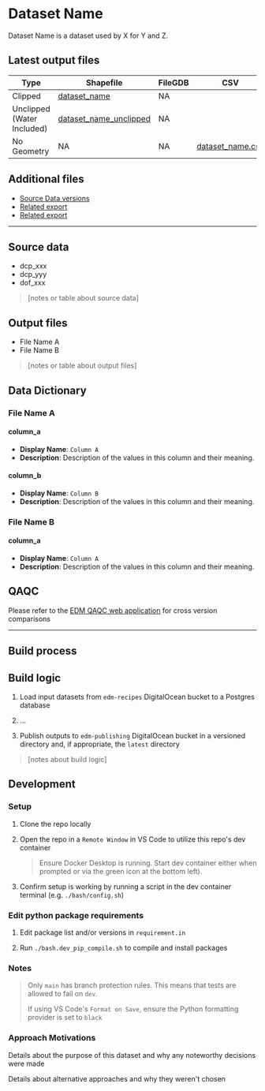 # Dataset Name

Dataset Name is a dataset used by X for Y and Z.

## Latest output files

| Type                       | Shapefile                  | FileGDB | CSV                  |
| -------------------------- | -------------------------- | ------- | -------------------- |
| Clipped                    | [dataset_name]()           | NA      |
| Unclipped (Water Included) | [dataset_name_unclipped]() | NA      |
| No Geometry                | NA                         | NA      | [dataset_name.csv]() |

## Additional files

- [Source Data versions]()
- [Related export]()
- [Related export]()

---

## Source data

- dcp_xxx
- dcp_yyy
- dof_xxx

> [notes or table about source data]

## Output files

- File Name A
- File Name B

> [notes or table about output files]

## Data Dictionary

### File Name A

#### column_a

- **Display Name**: `Column A`
- **Description**: Description of the values in this column and their meaning.

#### column_b

- **Display Name**: `Column B`
- **Description**: Description of the values in this column and their meaning.

### File Name B

#### column_a

- **Display Name**: `Column A`
- **Description**: Description of the values in this column and their meaning.

## QAQC

Please refer to the [EDM QAQC web application](https://edm-data-engineering.nycplanningdigital.com) for cross version comparisons

---

## Build process

## Build logic

1. Load input datasets from `edm-recipes` DigitalOcean bucket to a Postgres database

2. ...

3. Publish outputs to `edm-publishing` DigitalOcean bucket in a versioned directory and, if appropriate, the `latest` directory

> [notes about build logic]

## Development

### Setup

1. Clone the repo locally

2. Open the repo in a `Remote Window` in VS Code to utilize this repo's dev container
    > Ensure Docker Desktop is running. Start dev container either when prompted or via the green icon at the bottom left).

3. Confirm setup is working by running a script in the dev container terminal (e.g. `./bash/config.sh`)

### Edit python package requirements

1. Edit package list and/or versions in `requirement.in`

2. Run `./bash.dev_pip_compile.sh` to compile and install packages

### Notes

> Only `main` has branch protection rules. This means that tests are allowed to fail on `dev`.
>
> If using VS Code's `Format on Save`, ensure the Python formatting provider is set to `black`

### Approach Motivations

Details about the purpose of this dataset and why any noteworthy decisions were made

Details about alternative approaches and why they weren't chosen
